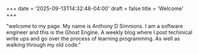 +++
date = '2025-09-13T14:32:48-04:00'
draft = false
title = 'Welcome'
+++

"welcome to my page. My name is Anthony D Simmons. I am a software engineer and this is the Ghost Engine. A weekly blog where I post techinical write ups and go over the process of learning programming. As well as walking through my old code." 
